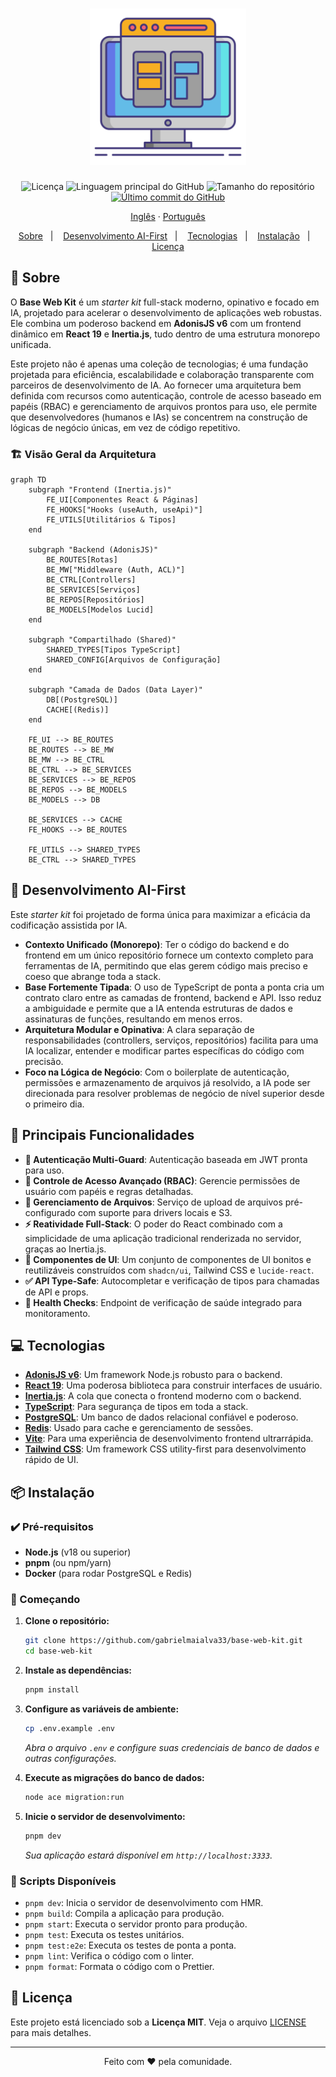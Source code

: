 <h1 align="center">
  <img src=".github/assets/ui-design.png" height="250" alt="Base Web Kit">
</h1>

<p align="center">
  <img src="https://img.shields.io/github/license/gabrielmaialva33/base-web-kit?color=00b8d3&style=flat-square" alt="Licença" />
  <img src="https://img.shields.io/github/languages/top/gabrielmaialva33/base-web-kit?style=flat-square" alt="Linguagem principal do GitHub" >
  <img src="https://img.shields.io/github/repo-size/gabrielmaialva33/base-web-kit?style=flat-square" alt="Tamanho do repositório" >
  <a href="https://github.com/gabrielmaialva33/base-web-kit/commits/main">
    <img src="https://img.shields.io/github/last-commit/gabrielmaialva33/base-web-kit?style=flat-square" alt="Último commit do GitHub" >
  </a>
</p>

<p align="center">
    <a href="README.md">Inglês</a>
    ·
    <a href="README-pt.md">Português</a>
</p>

<p align="center">
  <a href="#bookmark-sobre">Sobre</a>&nbsp;&nbsp;&nbsp;|&nbsp;&nbsp;&nbsp;
  <a href="#rocket-desenvolvimento-ai-first">Desenvolvimento AI-First</a>&nbsp;&nbsp;&nbsp;|&nbsp;&nbsp;&nbsp;
  <a href="#computer-tecnologias">Tecnologias</a>&nbsp;&nbsp;&nbsp;|&nbsp;&nbsp;&nbsp;
  <a href="#package-instalação">Instalação</a>&nbsp;&nbsp;&nbsp;|&nbsp;&nbsp;&nbsp;
  <a href="#memo-licença">Licença</a>
</p>

## :bookmark: Sobre

O **Base Web Kit** é um _starter kit_ full-stack moderno, opinativo e focado em IA, projetado para acelerar o
desenvolvimento de aplicações web robustas. Ele combina um poderoso backend em **AdonisJS v6** com um frontend dinâmico
em **React 19** e **Inertia.js**, tudo dentro de uma estrutura monorepo unificada.

Este projeto não é apenas uma coleção de tecnologias; é uma fundação projetada para eficiência, escalabilidade e
colaboração transparente com parceiros de desenvolvimento de IA. Ao fornecer uma arquitetura bem definida com recursos
como autenticação, controle de acesso baseado em papéis (RBAC) e gerenciamento de arquivos prontos para uso, ele permite
que desenvolvedores (humanos e IAs) se concentrem na construção de lógicas de negócio únicas, em vez de código
repetitivo.

### 🏗️ Visão Geral da Arquitetura

```mermaid
graph TD
    subgraph "Frontend (Inertia.js)"
        FE_UI[Componentes React & Páginas]
        FE_HOOKS["Hooks (useAuth, useApi)"]
        FE_UTILS[Utilitários & Tipos]
    end

    subgraph "Backend (AdonisJS)"
        BE_ROUTES[Rotas]
        BE_MW["Middleware (Auth, ACL)"]
        BE_CTRL[Controllers]
        BE_SERVICES[Serviços]
        BE_REPOS[Repositórios]
        BE_MODELS[Modelos Lucid]
    end

    subgraph "Compartilhado (Shared)"
        SHARED_TYPES[Tipos TypeScript]
        SHARED_CONFIG[Arquivos de Configuração]
    end

    subgraph "Camada de Dados (Data Layer)"
        DB[(PostgreSQL)]
        CACHE[(Redis)]
    end

    FE_UI --> BE_ROUTES
    BE_ROUTES --> BE_MW
    BE_MW --> BE_CTRL
    BE_CTRL --> BE_SERVICES
    BE_SERVICES --> BE_REPOS
    BE_REPOS --> BE_MODELS
    BE_MODELS --> DB

    BE_SERVICES --> CACHE
    FE_HOOKS --> BE_ROUTES

    FE_UTILS --> SHARED_TYPES
    BE_CTRL --> SHARED_TYPES
```

## :rocket: Desenvolvimento AI-First

Este _starter kit_ foi projetado de forma única para maximizar a eficácia da codificação assistida por IA.

- **Contexto Unificado (Monorepo)**: Ter o código do backend e do frontend em um único repositório fornece um contexto
  completo para ferramentas de IA, permitindo que elas gerem código mais preciso e coeso que abrange toda a stack.
- **Base Fortemente Tipada**: O uso de TypeScript de ponta a ponta cria um contrato claro entre as camadas de frontend,
  backend e API. Isso reduz a ambiguidade e permite que a IA entenda estruturas de dados e assinaturas de funções,
  resultando em menos erros.
- **Arquitetura Modular e Opinativa**: A clara separação de responsabilidades (controllers, serviços, repositórios)
  facilita para uma IA localizar, entender e modificar partes específicas do código com precisão.
- **Foco na Lógica de Negócio**: Com o boilerplate de autenticação, permissões e armazenamento de arquivos já resolvido,
  a IA pode ser direcionada para resolver problemas de negócio de nível superior desde o primeiro dia.

## 🌟 Principais Funcionalidades

- **🔐 Autenticação Multi-Guard**: Autenticação baseada em JWT pronta para uso.
- **👥 Controle de Acesso Avançado (RBAC)**: Gerencie permissões de usuário com papéis e regras detalhadas.
- **📁 Gerenciamento de Arquivos**: Serviço de upload de arquivos pré-configurado com suporte para drivers locais e S3.
- **⚡️ Reatividade Full-Stack**: O poder do React combinado com a simplicidade de uma aplicação tradicional renderizada
  no servidor, graças ao Inertia.js.
- **🎨 Componentes de UI**: Um conjunto de componentes de UI bonitos e reutilizáveis construídos com `shadcn/ui`,
  Tailwind CSS e `lucide-react`.
- **✅ API Type-Safe**: Autocompletar e verificação de tipos para chamadas de API e props.
- **🏥 Health Checks**: Endpoint de verificação de saúde integrado para monitoramento.

## :computer: Tecnologias

- **[AdonisJS v6](https://adonisjs.com/)**: Um framework Node.js robusto para o backend.
- **[React 19](https://react.dev/)**: Uma poderosa biblioteca para construir interfaces de usuário.
- **[Inertia.js](https://inertiajs.com/)**: A cola que conecta o frontend moderno com o backend.
- **[TypeScript](https://www.typescriptlang.org/)**: Para segurança de tipos em toda a stack.
- **[PostgreSQL](https://www.postgresql.org/)**: Um banco de dados relacional confiável e poderoso.
- **[Redis](https://redis.io/)**: Usado para cache e gerenciamento de sessões.
- **[Vite](https://vitejs.dev/)**: Para uma experiência de desenvolvimento frontend ultrarrápida.
- **[Tailwind CSS](https://tailwindcss.com/)**: Um framework CSS utility-first para desenvolvimento rápido de UI.

## :package: Instalação

### ✔️ Pré-requisitos

- **Node.js** (v18 ou superior)
- **pnpm** (ou npm/yarn)
- **Docker** (para rodar PostgreSQL e Redis)

### 🚀 Começando

1. **Clone o repositório:**

   ```sh
   git clone https://github.com/gabrielmaialva33/base-web-kit.git
   cd base-web-kit
   ```

2. **Instale as dependências:**

   ```sh
   pnpm install
   ```

3. **Configure as variáveis de ambiente:**

   ```sh
   cp .env.example .env
   ```

   _Abra o arquivo `.env` e configure suas credenciais de banco de dados e outras configurações._

4. **Execute as migrações do banco de dados:**

   ```sh
   node ace migration:run
   ```

5. **Inicie o servidor de desenvolvimento:**
   ```sh
   pnpm dev
   ```
   _Sua aplicação estará disponível em `http://localhost:3333`._

### 📜 Scripts Disponíveis

- `pnpm dev`: Inicia o servidor de desenvolvimento com HMR.
- `pnpm build`: Compila a aplicação para produção.
- `pnpm start`: Executa o servidor pronto para produção.
- `pnpm test`: Executa os testes unitários.
- `pnpm test:e2e`: Executa os testes de ponta a ponta.
- `pnpm lint`: Verifica o código com o linter.
- `pnpm format`: Formata o código com o Prettier.

## :memo: Licença

Este projeto está licenciado sob a **Licença MIT**. Veja o arquivo [LICENSE](LICENSE) para mais detalhes.

---

<p align="center">
  Feito com ❤️ pela comunidade.
</p>
